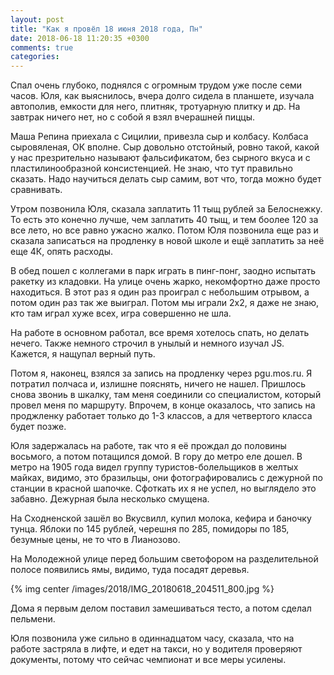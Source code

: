 ```yaml
---
layout: post
title: "Как я провёл 18 июня 2018 года, Пн"
date: 2018-06-18 11:20:35 +0300
comments: true
categories: 
---
```

Спал очень глубоко, поднялся с огромным трудом уже после семи часов. Юля, как выяснилось, вчера долго сидела в планшете, изучала автополив, емкости для него, плитняк, тротуарную плитку и др. На завтрак ничего нет, но с собой я взял вчерашней пиццы.

Маша Репина приехала с Сицилии, привезла сыр и колбасу. Колбаса сыровяленая, ОК вполне. Сыр довольно отстойный, ровно такой, какой у нас презрительно называют фальсификатом, без сырного вкуса и с пластилинообразной консистенцией. Не знаю, что тут правильно сказать. Надо научиться делать сыр самим, вот что, тогда можно будет сравнивать.

Утром позвонила Юля, сказала заплатить 11 тыщ рублей за Белоснежку. То есть это конечно лучше, чем заплатить 40 тыщ, и тем боолее 120 за все лето, но все равно ужасно жалко. Потом Юля позвонила еще раз и сказала записаться на продленку в новой школе и ещё заплатить за неё еще 4К, опять расходы.
 
В обед пошел с коллегами в парк играть в пинг-понг, заодно испытать ракетку из кладовки. На улице очень жарко, некомфортно даже просто находиться. В этот раз я один раз проиграл с небольшим отрывом, а потом один раз так же выиграл. Потом мы играли 2х2, я даже не знаю, кто там играл хуже всех, игра совершенно не шла.

На работе в основном работал, все время хотелось спать, но делать нечего. Также немного строчил в унылый и немного изучал JS. Кажется, я нащупал верный путь.

Потом я, наконец, взялся за запись на продленку через pgu.mos.ru. Я потратил полчаса и, излишне пояснять, ничего не нашел. Пришлось снова звониь в шкалку, там меня соединили со специалистом, который провел меня по маршруту. Впрочем, в конце оказалось, что запись на проджленку работает только до 1-3 классов, а для четвертого класса будет позже.

Юля задержалась на работе, так что я её прождал до половины восьмого, а потом потащился домой. В гору до метро еле дошел. В метро на 1905 года видел группу туристов-болельщиков в желтых майках, видимо, это бразильцы, они фотографировались с дежурной по станции в красной шапочке. Сфоткать их я не успел, но выглядело это забавно. Дежурная была несколько смущена.

На Сходненской зашёл во Вкусвилл, купил молока, кефира и баночку тунца. Яблоки по 145 рублей, черешня по 285, помидоры по 185, безумные цены, не то что в Лианозово.

На Молодежной улице перед большим светофором на разделительной полосе появились ямы, видимо, туда посадят деревья.

{% img center /images/2018/IMG_20180618_204511_800.jpg %}

Дома я первым делом поставил замешиваться тесто, а потом сделал пельмени.

Юля позвонила уже сильно в одиннадцатом часу, сказала, что на работе застряла в лифте, и едет на такси, но у водителя проверяют документы, потому что сейчас чемпионат и все меры усилены.